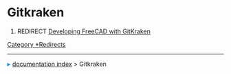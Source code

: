 # Gitkraken
1.  REDIRECT [Developing FreeCAD with GitKraken](Developing_FreeCAD_with_GitKraken.md)



[Category   *Redirects](Category_Redirects.md)



---
![](images/Right_arrow.png) [documentation index](../README.md) > Gitkraken

